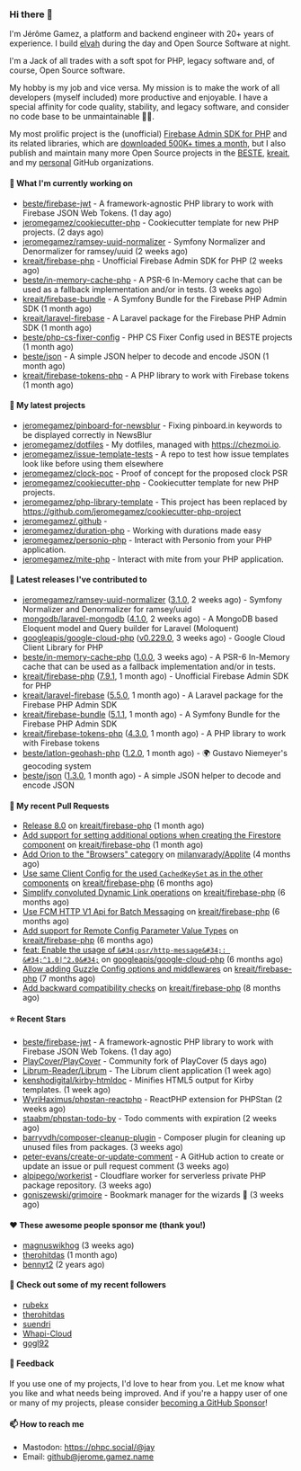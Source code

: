 ### Hi there 👋

I'm Jérôme Gamez, a platform and backend engineer with 20+ years of experience.
I build [elvah](https://www.elvah.de) during the day and Open Source Software
at night.

I'm a Jack of all trades with a soft spot for PHP, legacy software and,
of course, Open Source software.

My hobby is my job and vice versa. My mission is to make the work of all
developers (myself included) more productive and enjoyable.
I have a special affinity for code quality, stability, and legacy software,
and consider no code base to be unmaintainable 💪🏻.

My most prolific project is the (unofficial)
[Firebase Admin SDK for PHP](https://github.com/kreait/firebase-php) and its
related libraries, which are
[downloaded 500K+ times a month](https://packagist.org/packages/kreait/firebase-php/stats), but I also publish and maintain many more Open Source
projects in the [BESTE](https://github.com/beste),
[kreait](https://github.com/kreait), and my
[personal](https://github.com/jeromegamez) GitHub organizations.

#### 👷 What I'm currently working on

- [beste/firebase-jwt](https://github.com/beste/firebase-jwt) - A framework-agnostic PHP library to work with Firebase JSON Web Tokens. (1 day ago)
- [jeromegamez/cookiecutter-php](https://github.com/jeromegamez/cookiecutter-php) - Cookiecutter template for new PHP projects. (2 days ago)
- [jeromegamez/ramsey-uuid-normalizer](https://github.com/jeromegamez/ramsey-uuid-normalizer) - Symfony Normalizer and Denormalizer for ramsey/uuid (2 weeks ago)
- [kreait/firebase-php](https://github.com/kreait/firebase-php) - Unofficial Firebase Admin SDK for PHP (2 weeks ago)
- [beste/in-memory-cache-php](https://github.com/beste/in-memory-cache-php) - A PSR-6 In-Memory cache that can be used as a fallback implementation and/or in tests. (3 weeks ago)
- [kreait/firebase-bundle](https://github.com/kreait/firebase-bundle) - A Symfony Bundle for the Firebase PHP Admin SDK (1 month ago)
- [kreait/laravel-firebase](https://github.com/kreait/laravel-firebase) - A Laravel package for the Firebase PHP Admin SDK (1 month ago)
- [beste/php-cs-fixer-config](https://github.com/beste/php-cs-fixer-config) - PHP CS Fixer Config used in BESTE projects (1 month ago)
- [beste/json](https://github.com/beste/json) - A simple JSON helper to decode and encode JSON (1 month ago)
- [kreait/firebase-tokens-php](https://github.com/kreait/firebase-tokens-php) - A PHP library to work with Firebase tokens (1 month ago)

#### 🌱 My latest projects

- [jeromegamez/pinboard-for-newsblur](https://github.com/jeromegamez/pinboard-for-newsblur) - Fixing pinboard.in keywords to be displayed correctly in NewsBlur
- [jeromegamez/dotfiles](https://github.com/jeromegamez/dotfiles) - My dotfiles, managed with https://chezmoi.io.
- [jeromegamez/issue-template-tests](https://github.com/jeromegamez/issue-template-tests) - A repo to test how issue templates look like before using them elsewhere
- [jeromegamez/clock-poc](https://github.com/jeromegamez/clock-poc) - Proof of concept for the proposed clock PSR
- [jeromegamez/cookiecutter-php](https://github.com/jeromegamez/cookiecutter-php) - Cookiecutter template for new PHP projects.
- [jeromegamez/php-library-template](https://github.com/jeromegamez/php-library-template) - This project has been replaced by https://github.com/jeromegamez/cookiecutter-php-project
- [jeromegamez/.github](https://github.com/jeromegamez/.github) - 
- [jeromegamez/duration-php](https://github.com/jeromegamez/duration-php) - Working with durations made easy
- [jeromegamez/personio-php](https://github.com/jeromegamez/personio-php) - Interact with Personio from your PHP application.
- [jeromegamez/mite-php](https://github.com/jeromegamez/mite-php) - Interact with mite from your PHP application.

#### 🔭 Latest releases I've contributed to

- [jeromegamez/ramsey-uuid-normalizer](https://github.com/jeromegamez/ramsey-uuid-normalizer) ([3.1.0](https://github.com/jeromegamez/ramsey-uuid-normalizer/releases/tag/3.1.0), 2 weeks ago) - Symfony Normalizer and Denormalizer for ramsey/uuid
- [mongodb/laravel-mongodb](https://github.com/mongodb/laravel-mongodb) ([4.1.0](https://github.com/mongodb/laravel-mongodb/releases/tag/4.1.0), 2 weeks ago) - A MongoDB based Eloquent model and Query builder for Laravel (Moloquent)
- [googleapis/google-cloud-php](https://github.com/googleapis/google-cloud-php) ([v0.229.0](https://github.com/googleapis/google-cloud-php/releases/tag/v0.229.0), 3 weeks ago) - Google Cloud Client Library for PHP
- [beste/in-memory-cache-php](https://github.com/beste/in-memory-cache-php) ([1.0.0](https://github.com/beste/in-memory-cache-php/releases/tag/1.0.0), 3 weeks ago) - A PSR-6 In-Memory cache that can be used as a fallback implementation and/or in tests.
- [kreait/firebase-php](https://github.com/kreait/firebase-php) ([7.9.1](https://github.com/kreait/firebase-php/releases/tag/7.9.1), 1 month ago) - Unofficial Firebase Admin SDK for PHP
- [kreait/laravel-firebase](https://github.com/kreait/laravel-firebase) ([5.5.0](https://github.com/kreait/laravel-firebase/releases/tag/5.5.0), 1 month ago) - A Laravel package for the Firebase PHP Admin SDK
- [kreait/firebase-bundle](https://github.com/kreait/firebase-bundle) ([5.1.1](https://github.com/kreait/firebase-bundle/releases/tag/5.1.1), 1 month ago) - A Symfony Bundle for the Firebase PHP Admin SDK
- [kreait/firebase-tokens-php](https://github.com/kreait/firebase-tokens-php) ([4.3.0](https://github.com/kreait/firebase-tokens-php/releases/tag/4.3.0), 1 month ago) - A PHP library to work with Firebase tokens
- [beste/latlon-geohash-php](https://github.com/beste/latlon-geohash-php) ([1.2.0](https://github.com/beste/latlon-geohash-php/releases/tag/1.2.0), 1 month ago) - 🌍 Gustavo Niemeyer&#39;s geocoding system
- [beste/json](https://github.com/beste/json) ([1.3.0](https://github.com/beste/json/releases/tag/1.3.0), 1 month ago) - A simple JSON helper to decode and encode JSON

#### 🔨 My recent Pull Requests

- [Release 8.0](https://github.com/kreait/firebase-php/pull/847) on [kreait/firebase-php](https://github.com/kreait/firebase-php) (1 month ago)
- [Add support for setting additional options when creating the Firestore component](https://github.com/kreait/firebase-php/pull/840) on [kreait/firebase-php](https://github.com/kreait/firebase-php) (1 month ago)
- [Add Orion to the &#34;Browsers&#34; category](https://github.com/milanvarady/Applite/pull/21) on [milanvarady/Applite](https://github.com/milanvarady/Applite) (4 months ago)
- [Use same Client Config for the used `CachedKeySet` as in the other components](https://github.com/kreait/firebase-php/pull/813) on [kreait/firebase-php](https://github.com/kreait/firebase-php) (6 months ago)
- [Simplify convoluted Dynamic Link operations](https://github.com/kreait/firebase-php/pull/810) on [kreait/firebase-php](https://github.com/kreait/firebase-php) (6 months ago)
- [Use FCM HTTP V1 Api for Batch Messaging](https://github.com/kreait/firebase-php/pull/805) on [kreait/firebase-php](https://github.com/kreait/firebase-php) (6 months ago)
- [Add support for Remote Config Parameter Value Types](https://github.com/kreait/firebase-php/pull/801) on [kreait/firebase-php](https://github.com/kreait/firebase-php) (6 months ago)
- [feat: Enable the usage of `&#34;psr/http-message&#34;: &#34;^1.0|^2.0&#34;`](https://github.com/googleapis/google-cloud-php/pull/6338) on [googleapis/google-cloud-php](https://github.com/googleapis/google-cloud-php) (6 months ago)
- [Allow adding Guzzle Config options and middlewares](https://github.com/kreait/firebase-php/pull/799) on [kreait/firebase-php](https://github.com/kreait/firebase-php) (7 months ago)
- [Add backward compatibility checks](https://github.com/kreait/firebase-php/pull/792) on [kreait/firebase-php](https://github.com/kreait/firebase-php) (8 months ago)

#### ⭐ Recent Stars

- [beste/firebase-jwt](https://github.com/beste/firebase-jwt) - A framework-agnostic PHP library to work with Firebase JSON Web Tokens. (1 day ago)
- [PlayCover/PlayCover](https://github.com/PlayCover/PlayCover) - Community fork of PlayCover (5 days ago)
- [Librum-Reader/Librum](https://github.com/Librum-Reader/Librum) - The Librum client application (1 week ago)
- [kenshodigital/kirby-htmldoc](https://github.com/kenshodigital/kirby-htmldoc) - Minifies HTML5 output for Kirby templates. (1 week ago)
- [WyriHaximus/phpstan-reactphp](https://github.com/WyriHaximus/phpstan-reactphp) - ReactPHP extension for PHPStan (2 weeks ago)
- [staabm/phpstan-todo-by](https://github.com/staabm/phpstan-todo-by) - Todo comments with expiration (2 weeks ago)
- [barryvdh/composer-cleanup-plugin](https://github.com/barryvdh/composer-cleanup-plugin) - Composer plugin for cleaning up unused files from packages. (3 weeks ago)
- [peter-evans/create-or-update-comment](https://github.com/peter-evans/create-or-update-comment) - A GitHub action to create or update an issue or pull request comment (3 weeks ago)
- [alpipego/workerist](https://github.com/alpipego/workerist) - Cloudflare worker for serverless private PHP package repository. (3 weeks ago)
- [goniszewski/grimoire](https://github.com/goniszewski/grimoire) - Bookmark manager for the wizards 🧙 (3 weeks ago)

#### ❤️ These awesome people sponsor me (thank you!)

- [magnuswikhog](https://github.com/magnuswikhog) (3 weeks ago)
- [therohitdas](https://github.com/therohitdas) (1 month ago)
- [bennyt2](https://github.com/bennyt2) (2 years ago)

#### 👯 Check out some of my recent followers

- [rubekx](https://github.com/rubekx)
- [therohitdas](https://github.com/therohitdas)
- [suendri](https://github.com/suendri)
- [Whapi-Cloud](https://github.com/Whapi-Cloud)
- [gogl92](https://github.com/gogl92)

#### 💬 Feedback

If you use one of my projects, I'd love to hear from you. Let me know what you
like and what needs being improved. And if you're a happy user of one or
many of my projects, please consider
[becoming a GitHub Sponsor](https://github.com/sponsors/jeromegamez)!

#### 📫 How to reach me

- Mastodon: https://phpc.social/@jay
- Email: github@jerome.gamez.name

